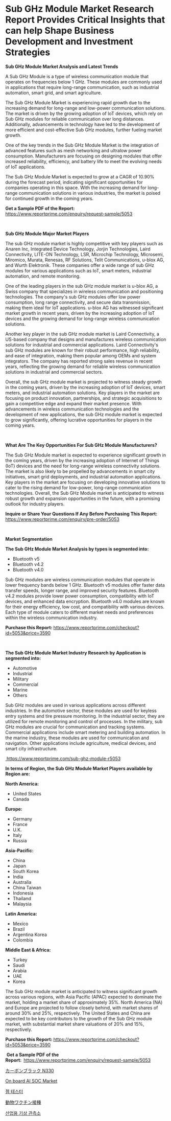 <p><h1>Sub GHz Module Market Research Report Provides Critical Insights that can help Shape Business Development and Investment Strategies</h1></p><p><strong>Sub GHz Module Market Analysis and Latest Trends</strong></p>
<p><p>A Sub GHz Module is a type of wireless communication module that operates on frequencies below 1 GHz. These modules are commonly used in applications that require long-range communication, such as industrial automation, smart grid, and smart agriculture.</p><p>The Sub GHz Module Market is experiencing rapid growth due to the increasing demand for long-range and low-power communication solutions. The market is driven by the growing adoption of IoT devices, which rely on Sub GHz modules for reliable communication over long distances. Additionally, advancements in technology have led to the development of more efficient and cost-effective Sub GHz modules, further fueling market growth.</p><p>One of the key trends in the Sub GHz Module Market is the integration of advanced features such as mesh networking and ultralow power consumption. Manufacturers are focusing on designing modules that offer increased reliability, efficiency, and battery life to meet the evolving needs of IoT applications.</p><p>The Sub GHz Module Market is expected to grow at a CAGR of 10.90% during the forecast period, indicating significant opportunities for companies operating in this space. With the increasing demand for long-range communication solutions in various industries, the market is poised for continued growth in the coming years.</p></p>
<p><strong>Get a Sample PDF of the Report:&nbsp;</strong> <a href="https://www.reportprime.com/enquiry/request-sample/5053">https://www.reportprime.com/enquiry/request-sample/5053</a></p>
<p>&nbsp;</p>
<p><strong>Sub GHz Module Major Market Players</strong></p>
<p><p>The sub GHz module market is highly competitive with key players such as Anaren Inc, Integrated Device Technology, Jorjin Technologies, Laird Connectivity, LITE-ON Technology, LSR, Microchip Technology, Microsemi, Miromico, Murata, Renesas, RF Solutions, Telit Communications, u-blox AG, and Wurth Elektronik. These companies offer a wide range of sub GHz modules for various applications such as IoT, smart meters, industrial automation, and remote monitoring.</p><p>One of the leading players in the sub GHz module market is u-blox AG, a Swiss company that specializes in wireless communication and positioning technologies. The company's sub GHz modules offer low power consumption, long range connectivity, and secure data transmission, making them ideal for IoT applications. u-blox AG has witnessed significant market growth in recent years, driven by the increasing adoption of IoT devices and the growing demand for long-range wireless communication solutions.</p><p>Another key player in the sub GHz module market is Laird Connectivity, a US-based company that designs and manufactures wireless communication solutions for industrial and commercial applications. Laird Connectivity's sub GHz modules are known for their robust performance, high reliability, and ease of integration, making them popular among OEMs and system integrators. The company has reported strong sales revenue in recent years, reflecting the growing demand for reliable wireless communication solutions in industrial and commercial sectors.</p><p>Overall, the sub GHz module market is projected to witness steady growth in the coming years, driven by the increasing adoption of IoT devices, smart meters, and industrial automation solutions. Key players in the market are focusing on product innovation, partnerships, and strategic acquisitions to gain a competitive edge and expand their market presence. With advancements in wireless communication technologies and the development of new applications, the sub GHz module market is expected to grow significantly, offering lucrative opportunities for players in the coming years.</p></p>
<p>&nbsp;</p>
<p><strong>What Are The Key Opportunities For Sub GHz Module Manufacturers?</strong></p>
<p><p>The Sub GHz Module market is expected to experience significant growth in the coming years, driven by the increasing adoption of Internet of Things (IoT) devices and the need for long-range wireless connectivity solutions. The market is also likely to be propelled by advancements in smart city initiatives, smart grid deployments, and industrial automation applications. Key players in the market are focusing on developing innovative solutions to cater to the rising demand for low-power, long-range communication technologies. Overall, the Sub GHz Module market is anticipated to witness robust growth and expansion opportunities in the future, with a promising outlook for industry players.</p></p>
<p><strong>Inquire or Share Your Questions If Any Before Purchasing This Report:</strong> <a href="https://www.reportprime.com/enquiry/pre-order/5053">https://www.reportprime.com/enquiry/pre-order/5053</a></p>
<p>&nbsp;</p>
<p><strong>Market Segmentation</strong></p>
<p><strong>The Sub GHz Module Market Analysis by types is segmented into:</strong></p>
<p><ul><li>Bluetooth v5</li><li>Bluetooth v4.2</li><li>Bluetooth v4.0</li></ul></p>
<p><p>Sub GHz modules are wireless communication modules that operate in lower frequency bands below 1 GHz. Bluetooth v5 modules offer faster data transfer speeds, longer range, and improved security features. Bluetooth v4.2 modules provide lower power consumption, compatibility with IoT devices, and enhanced data encryption. Bluetooth v4.0 modules are known for their energy efficiency, low cost, and compatibility with various devices. Each type of module caters to different market needs and preferences within the wireless communication industry.</p></p>
<p><strong>Purchase this Report:&nbsp;</strong><a href="https://www.reportprime.com/checkout?id=5053&price=3590">https://www.reportprime.com/checkout?id=5053&price=3590</a></p>
<p>&nbsp;</p>
<p><strong>The Sub GHz Module Market Industry Research by Application is segmented into:</strong></p>
<p><ul><li>Automotive</li><li>Industrial</li><li>Military</li><li>Commercial</li><li>Marine</li><li>Others</li></ul></p>
<p><p>Sub GHz modules are used in various applications across different industries. In the automotive sector, these modules are used for keyless entry systems and tire pressure monitoring. In the industrial sector, they are utilized for remote monitoring and control of processes. In the military, sub GHz modules are crucial for communication and tracking systems. Commercial applications include smart metering and building automation. In the marine industry, these modules are used for communication and navigation. Other applications include agriculture, medical devices, and smart city infrastructure.</p></p>
<p><a href="https://www.reportprime.com/sub-ghz-module-r5053">&nbsp;https://www.reportprime.com/sub-ghz-module-r5053</a></p>
<p><strong>In terms of Region, the Sub GHz Module Market Players available by Region are:</strong></p>
<p>
    <p> <strong> North America: </strong>
        <ul>
            <li>United States</li>
            <li>Canada</li>
        </ul>
        </p> 
    <p> <strong> Europe: </strong>
        <ul>
            <li>Germany</li>
            <li>France</li>
            <li>U.K.</li>
            <li>Italy</li>
            <li>Russia</li>
        </ul>
        </p> 
    <p> <strong> Asia-Pacific: </strong>
        <ul>
            <li>China</li>
            <li>Japan</li>
            <li>South Korea</li>
            <li>India</li>
            <li>Australia</li>
            <li>China Taiwan</li>
            <li>Indonesia</li>
            <li>Thailand</li>
            <li>Malaysia</li>
        </ul>
        </p> 
    <p> <strong> Latin America: </strong>
        <ul>
            <li>Mexico</li>
            <li>Brazil</li>
            <li>Argentina Korea</li>
            <li>Colombia</li>
        </ul>
        </p> 
    <p> <strong> Middle East & Africa: </strong>
        <ul>
            <li>Turkey</li>
            <li>Saudi</li>
            <li>Arabia</li>
            <li>UAE</li>
            <li>Korea</li>
        </ul>
    </p>
    </p>
<p><p>The Sub GHz module market is anticipated to witness significant growth across various regions, with Asia Pacific (APAC) expected to dominate the market, holding a market share of approximately 35%. North America (NA) and Europe are projected to follow closely behind, with market shares of around 30% and 25%, respectively. The United States and China are expected to be key contributors to the growth of the Sub GHz module market, with substantial market share valuations of 20% and 15%, respectively.</p></p>
<p><strong>Purchase this Report: </strong><a href="https://www.reportprime.com/checkout?id=5053&price=3590">https://www.reportprime.com/checkout?id=5053&price=3590</a></p>
<p>&nbsp;<strong>Get a Sample PDF of the Report:&nbsp;&nbsp;</strong><a href="https://www.reportprime.com/enquiry/request-sample/5053">https://www.reportprime.com/enquiry/request-sample/5053</a></p>
<p><strong></strong></p>
<p><p><a href="https://medium.com/@jasoniller59/%E3%82%AB%E3%83%BC%E3%83%9C%E3%83%B3%E3%83%96%E3%83%A9%E3%83%83%E3%82%AFn330%E5%B8%82%E5%A0%B4%E3%82%B7%E3%82%A7%E3%82%A2%E3%81%AE%E9%80%B2%E5%8C%96%E3%81%A8%E5%B8%82%E5%A0%B4%E6%88%90%E9%95%B7%E3%83%88%E3%83%AC%E3%83%B3%E3%83%892024%E5%B9%B4-2031%E5%B9%B4-55d047b2c807">カーボンブラック N330</a></p><p><a href="https://github.com/yemakinde/Market-Research-Report-List-2/blob/main/on-board-ai-soc-market.md">On board AI SOC Market</a></p><p><a href="https://github.com/RonSpencer61/Market-Research-Report-List-1/blob/main/305452070398.md">젬 테스터</a></p><p><a href="https://github.com/zekaoe592392/Market-Research-Report-List-2/blob/main/271280573886.md">動物ワクチン接種</a></p><p><a href="https://github.com/CarmellaLang1/Market-Research-Report-List-1/blob/main/783221770399.md">산업용 기상 관측소</a></p></p>